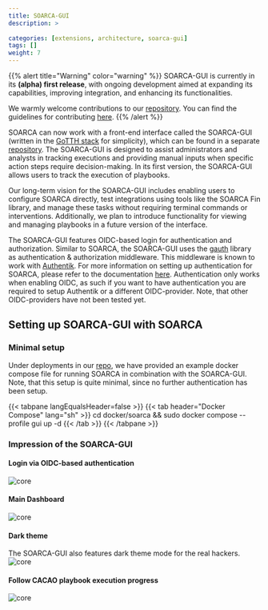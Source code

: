 ```yaml
---
title: SOARCA-GUI
description: >
      
categories: [extensions, architecture, soarca-gui]
tags: []
weight: 7
---
```



{{% alert title="Warning" color="warning" %}}
SOARCA-GUI is currently in its **(alpha) first release**, with ongoing development aimed at expanding its capabilities, improving integration, and enhancing its functionalities. 

We warmly welcome contributions to our [repository](https://github.com/COSSAS/SOARCA-GUI). You can find the guidelines for contributing [here](/docs/contribution-guidelines).
{{% /alert %}}

SOARCA can now work with a front-end interface called the SOARCA-GUI (written in the [GoTTH stack](https://github.com/TomDoesTech/GOTTH) for simplicity), which can be found in a separate [repository](https://github.com/COSSAS/SOARCA-GUI). The SOARCA-GUI is designed to assist administrators and analysts in tracking executions and providing manual inputs when specific action steps require decision-making. In its first version, the SOARCA-GUI allows users to track the execution of playbooks. 

Our long-term vision for the SOARCA-GUI includes enabling users to configure SOARCA directly, test integrations using tools like the SOARCA Fin library, and manage these tasks without requiring terminal commands or interventions. Additionally, we plan to introduce functionality for viewing and managing playbooks in a future version of the interface.

The SOARCA-GUI features OIDC-based login for authentication and authorization. Similar to SOARCA, the SOARCA-GUI uses the [gauth](https://github.com/COSSAS/gauth) library as authentication & authorization middleware. This middleware is known to work with [Authentik](https://goauthentik.io/). For more information on setting up authentication for SOARCA, please refer to the documentation [here](/docs/installation-configuration/authentication.md). Authentication only works when enabling OIDC, as such if you want to have authentication you are required to setup Authentik or a different OIDC-provider. Note, that other OIDC-providers have not been tested yet. 


## Setting up SOARCA-GUI with SOARCA

### Minimal setup

Under deployments in our [repo](https://github.com/COSSAS/SOARCA/tree/development/deployments/docker/soarca), we have provided an example docker compose file for running SOARCA in combination with the SOARCA-GUI. Note, that this setup is quite minimal, since no further authentication has been setup. 

{{< tabpane langEqualsHeader=false  >}}
{{< tab header="Docker Compose" lang="sh" >}}
cd docker/soarca && sudo docker compose --profile gui up -d
{{< /tab >}}
{{< /tabpane >}}

### Impression of the SOARCA-GUI

#### Login via OIDC-based authentication 
![core](/SOARCA/images/soarca-gui/login-page.png)

#### Main Dashboard 
![core](/SOARCA/images/soarca-gui/main-dashboard.png)

#### Dark theme
The SOARCA-GUI also features dark theme mode for the real hackers. 
![core](/SOARCA/images/soarca-gui/dashboard-dark.png)

#### Follow CACAO playbook execution progress
![core](/SOARCA/images/soarca-gui/execution.png)

